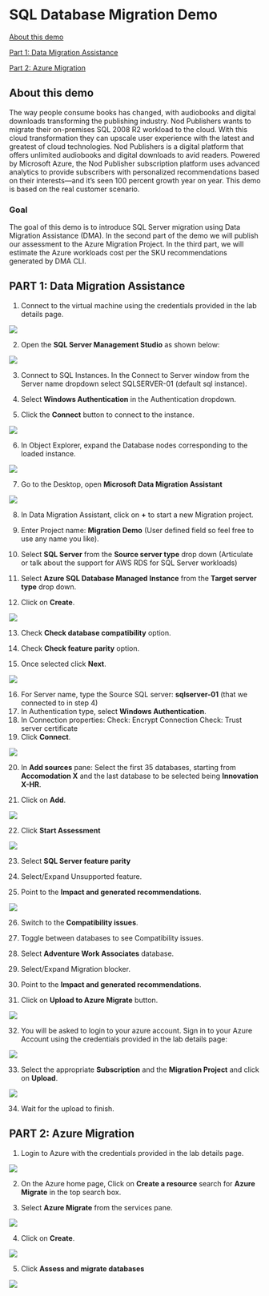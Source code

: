 # SQL Database Migration Demo  

[About this demo](#about-this-demo)

[Part 1: Data Migration Assistance](#part-1-data-migration-assistance)

[Part 2: Azure Migration](#part-2-azure-migration)

## About this demo  

The way people consume books has changed, with audiobooks and digital downloads transforming the publishing industry. Nod Publishers wants to migrate their on-premises SQL 2008 R2 workload to the cloud. With this cloud transformation they can upscale user experience with the latest and greatest of cloud technologies. Nod Publishers is a digital platform that offers unlimited audiobooks and digital downloads to avid readers. Powered by Microsoft Azure, the Nod Publisher subscription platform uses advanced analytics to provide subscribers with personalized recommendations based on their interests—and it’s seen 100 percent growth year on year. This demo is based on the real customer scenario.  

### Goal  

The goal of this demo is to introduce SQL Server migration using Data Migration Assistance (DMA). In the second part of the demo we will publish our assessment to the Azure Migration Project. In the third part, we will estimate the Azure workloads cost per the SKU recommendations generated by DMA CLI.

## PART 1: Data Migration Assistance  

1. Connect to the virtual machine using the credentials provided in the lab details page.  

<img src="/images/lab-details-page.png">   

2. Open the **SQL Server Management Studio** as shown below:  

<img src="/images/sqlmgmtstudio-select.png">   

3. Connect to SQL Instances. In the Connect to Server window from the Server name dropdown select SQLSERVER-01 (default sql instance).    

4. Select **Windows Authentication** in the Authentication dropdown.  

5. Click the **Connect** button to connect to the instance.  

<img src="/images/sqlserver-connect-ssms.png">   

6. In Object Explorer, expand the Database nodes corresponding to the loaded instance.  

<img src="/images/databases-loaded.png">   

7. Go to the Desktop, open **Microsoft Data Migration Assistant**      

<img src="/images/click-dma-icon.png">    

8. In Data Migration Assistant, click on **+** to start a new Migration project.   

9. Enter Project name: **Migration Demo** (User defined field so feel free to use any name you like).    

10. Select **SQL Server** from the **Source server type** drop down (Articulate or talk about the support for AWS RDS for SQL Server workloads)    

11. Select **Azure SQL Database Managed Instance** from the **Target server type** drop down.  

12. Click on **Create**.  

<img src="/images/enter-dma-details-01.png">  

13. Check **Check database compatibility** option.  

14. Check **Check feature parity** option.   

15. Once selected click **Next**. 

<img src="/images/select-report-type.png">  

16. For Server name, type the Source SQL server: **sqlserver-01** (that we connected to in step 4)  
17. In Authentication type, select **Windows Authentication**.
18. In Connection properties: Check: Encrypt Connection Check: Trust server certificate   
19. Click **Connect**.  

<img src="/images/connect-to-server-dma.png">  

20. In **Add sources** pane: Select the first 35 databases, starting from **Accomodation X** and the last database to be selected being  **Innovation X-HR**.  

21. Click on **Add**.  

<img src="/images/first35databases.png">  

22. Click **Start Assessment**  

<img src="/images/start-assesment-mi.png">  

23. Select **SQL Server feature parity**  

24. Select/Expand Unsupported feature.  

25. Point to the **Impact and generated recommendations**.  

<img src="/images/sqlserverparity-mi.png">  

26. Switch to the **Compatibility issues**.  

27. Toggle between databases to see Compatibility issues.  

28. Select **Adventure Work Associates** database.  

29. Select/Expand Migration blocker.  

30. Point to the **Impact and generated recommendations**.  

31. Click on **Upload to Azure Migrate** button.  

<img src="/images/compatibilityissues-mi.png">     

32. You will be asked to login to your azure account. Sign in to your Azure Account using the credentials provided in the lab details page:  

<img src="/images/azure-credentials.png">  

33. Select the appropriate **Subscription** and the **Migration Project** and click on **Upload**.    

<img src="/images/upload-azure-migrate-mi.png">  

34. Wait for the upload to finish.  


## PART 2: Azure Migration   

1. Login to Azure with the credentials provided in the lab details page.  

<img src="/images/azure-credentials.png">  

2. On the Azure home page, Click on **Create a resource** search for **Azure Migrate** in the top search box.  

3. Select **Azure Migrate** from the services pane.    

<img src="/images/azure-migrate-azure-portal.png">  

4. Click on **Create**.  

<img src="/images/azure-migrate-click.png">  

5. Click **Assess and migrate databases**  

<img src="/images/asses-migrate-databases.png.png">    




